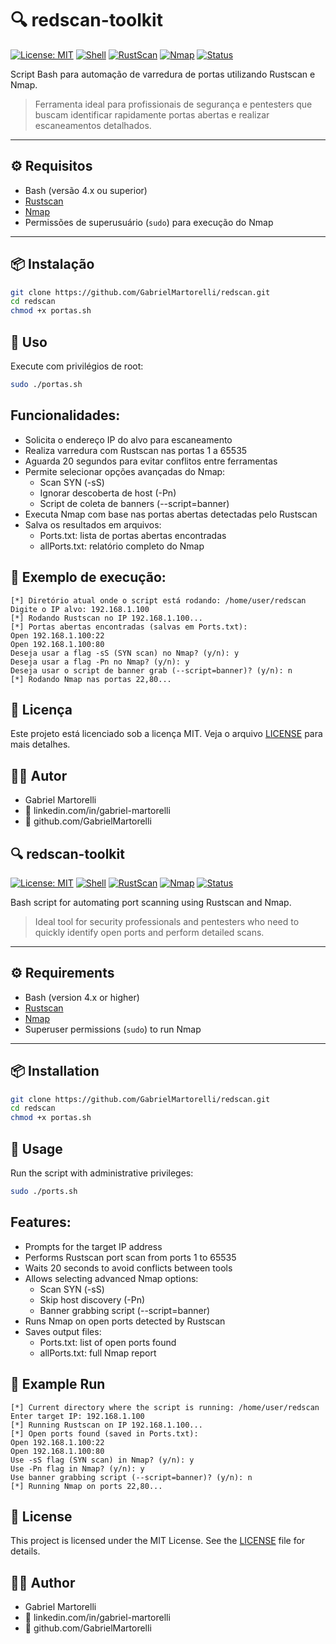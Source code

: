# 🔍 redscan-toolkit

[![License: MIT](https://img.shields.io/badge/License-MIT-green.svg)](https://opensource.org/licenses/MIT)
[![Shell](https://img.shields.io/badge/Shell-Bash-blue.svg?logo=gnu-bash)](https://www.gnu.org/software/bash/)
[![RustScan](https://img.shields.io/badge/Scanner-RustScan-orange?logo=rust)](https://github.com/RustScan/RustScan)
[![Nmap](https://img.shields.io/badge/Scanner-Nmap-red?logo=nmap)](https://nmap.org/)
[![Status](https://img.shields.io/badge/Status-Stable-brightgreen.svg)](#)

Script Bash para automação de varredura de portas utilizando Rustscan e Nmap.

> Ferramenta ideal para profissionais de segurança e pentesters que buscam identificar rapidamente portas abertas e realizar escaneamentos detalhados.

---

## ⚙️ Requisitos

- Bash (versão 4.x ou superior)
- [Rustscan](https://github.com/RustScan/RustScan)
- [Nmap](https://nmap.org/)
- Permissões de superusuário (`sudo`) para execução do Nmap

---

## 📦 Instalação

```bash
git clone https://github.com/GabrielMartorelli/redscan.git
cd redscan
chmod +x portas.sh
```

## 🚀 Uso
Execute com privilégios de root:
```bash
sudo ./portas.sh
```
## Funcionalidades:
 - Solicita o endereço IP do alvo para escaneamento
 - Realiza varredura com Rustscan nas portas 1 a 65535
 - Aguarda 20 segundos para evitar conflitos entre ferramentas
 - Permite selecionar opções avançadas do Nmap:
    - Scan SYN (-sS)
    - Ignorar descoberta de host (-Pn)
    - Script de coleta de banners (--script=banner)
 - Executa Nmap com base nas portas abertas detectadas pelo Rustscan
 - Salva os resultados em arquivos:
    - Ports.txt: lista de portas abertas encontradas
    - allPorts.txt: relatório completo do Nmap

## 📁 Exemplo de execução:
```text
[*] Diretório atual onde o script está rodando: /home/user/redscan
Digite o IP alvo: 192.168.1.100
[*] Rodando Rustscan no IP 192.168.1.100...
[*] Portas abertas encontradas (salvas em Ports.txt):
Open 192.168.1.100:22
Open 192.168.1.100:80
Deseja usar a flag -sS (SYN scan) no Nmap? (y/n): y
Deseja usar a flag -Pn no Nmap? (y/n): y
Deseja usar o script de banner grab (--script=banner)? (y/n): n
[*] Rodando Nmap nas portas 22,80...
```

## 📜 Licença
Este projeto está licenciado sob a licença MIT. Veja o arquivo [LICENSE](https://github.com/GabrielMartorelli/redscan-toolkit/blob/main/LICENSE) para mais detalhes.

## 🙋‍♂️ Autor
- Gabriel Martorelli
- 🔗 linkedin.com/in/gabriel-martorelli
- 🐙 github.com/GabrielMartorelli


## 🔍 redscan-toolkit

[![License: MIT](https://img.shields.io/badge/License-MIT-green.svg)](https://opensource.org/licenses/MIT)
[![Shell](https://img.shields.io/badge/Shell-Bash-blue.svg?logo=gnu-bash)](https://www.gnu.org/software/bash/)
[![RustScan](https://img.shields.io/badge/Scanner-RustScan-orange?logo=rust)](https://github.com/RustScan/RustScan)
[![Nmap](https://img.shields.io/badge/Scanner-Nmap-red?logo=nmap)](https://nmap.org/)
[![Status](https://img.shields.io/badge/Status-Stable-brightgreen.svg)](#)

Bash script for automating port scanning using Rustscan and Nmap.

> Ideal tool for security professionals and pentesters who need to quickly identify open ports and perform detailed scans.

---

## ⚙️ Requirements

- Bash (version 4.x or higher)
- [Rustscan](https://github.com/RustScan/RustScan)
- [Nmap](https://nmap.org/)
- Superuser permissions (`sudo`) to run Nmap

---

## 📦 Installation

```bash
git clone https://github.com/GabrielMartorelli/redscan.git
cd redscan
chmod +x portas.sh
```

## 🚀 Usage
Run the script with administrative privileges:
```bash
sudo ./ports.sh
```
## Features:
 - Prompts for the target IP address
 - Performs Rustscan port scan from ports 1 to 65535
 - Waits 20 seconds to avoid conflicts between tools
 - Allows selecting advanced Nmap options:
    - Scan SYN (-sS)
    - Skip host discovery (-Pn)
    - Banner grabbing script (--script=banner)
 - Runs Nmap on open ports detected by Rustscan
 - Saves output files:
    - Ports.txt: list of open ports found
    - allPorts.txt: full Nmap report

## 📁 Example Run
```text
[*] Current directory where the script is running: /home/user/redscan
Enter target IP: 192.168.1.100
[*] Running Rustscan on IP 192.168.1.100...
[*] Open ports found (saved in Ports.txt):
Open 192.168.1.100:22
Open 192.168.1.100:80
Use -sS flag (SYN scan) in Nmap? (y/n): y
Use -Pn flag in Nmap? (y/n): y
Use banner grabbing script (--script=banner)? (y/n): n
[*] Running Nmap on ports 22,80...
```

## 📜 License
This project is licensed under the MIT License. See the [LICENSE](https://github.com/GabrielMartorelli/redscan-toolkit/blob/main/LICENSE) file for details.

## 🙋‍♂️ Author
- Gabriel Martorelli
- 🔗 linkedin.com/in/gabriel-martorelli
- 🐙 github.com/GabrielMartorelli
